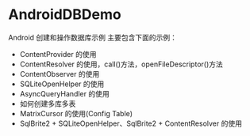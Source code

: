 # AndroidDBDemo
Android 创建和操作数据库示例
主要包含下面的示例：

 - ContentProvider 的使用
 - ContentResolver 的使用，call()方法，openFileDescriptor()方法
 - ContentObserver 的使用
 - SQLiteOpenHelper 的使用
 - AsyncQueryHandler 的使用
 - 如何创建多库多表
 - MatrixCursor 的使用(Config Table)
 - SqlBrite2 + SQLiteOpenHelper、SqlBrite2 + ContentResolver 的使用
